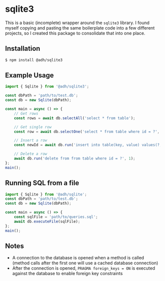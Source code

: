 # sqlite3

This is a basic (incomplete) wrapper around the `sqlite3` library. I found myself copying and pasting the same boilerplate code into a few different projects, so I created this package to consolidate that into one place.

## Installation
```bash
$ npm install @adh/sqlite3
```

## Example Usage
```typescript
import { Sqlite } from '@adh/sqlite3';

const dbPath = 'path/to/test.db';
const db = new Sqlite(dbPath);

const main = async () => {
	// Get rows
	const rows = await db.selectAll('select * from table');

	// Get single row
	const row = await db.selectOne('select * from table where id = ?', 1);

	// Insert a row
	const newId = await db.run('insert into table(key, value) values(?, ?)', 'key', 'value');

	// Delete a row
	await db.run('delete from from table where id = ?', 1);
};
main();

```

## Running SQL from a file
```typescript
import { Sqlite } from '@adh/sqlite';
const dbPath = 'path/to/test.db';
const db = new Sqlite(dbPath);

const main = async () => {
	const sqlFile = 'path/to/queries.sql';
	await db.executeFile(sqlFile);
};
main();
```

## Notes
- A connection to the database is opened when a method is called (method calls after the first one will use a cached database connection)
- After the connection is opened, `PRAGMA foreign_keys = ON` is executed against the database to enable foreign key constraints
